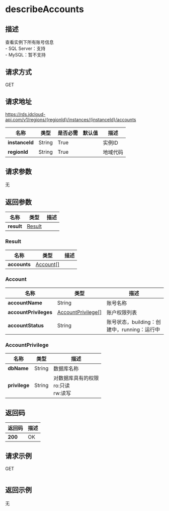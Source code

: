 # describeAccounts


## 描述
查看实例下所有账号信息</br>- SQL Server：支持</br>- MySQL：暂不支持

## 请求方式
GET

## 请求地址
https://rds.jdcloud-api.com/v1/regions/{regionId}/instances/{instanceId}/accounts

|名称|类型|是否必需|默认值|描述|
|---|---|---|---|---|
|**instanceId**|String|True||实例ID|
|**regionId**|String|True||地域代码|

## 请求参数
无


## 返回参数
|名称|类型|描述|
|---|---|---|
|**result**|[Result](##Result)||


### <a name="Result">Result</a>
|名称|类型|描述|
|---|---|---|
|**accounts**|[Account[]](##Account)||
### <a name="Account">Account</a>
|名称|类型|描述|
|---|---|---|
|**accountName**|String|账号名称|
|**accountPrivileges**|[AccountPrivilege[]](##AccountPrivilege)|账户权限列表|
|**accountStatus**|String|账号状态，building：创建中，running：运行中|
### <a name="AccountPrivilege">AccountPrivilege</a>
|名称|类型|描述|
|---|---|---|
|**dbName**|String|数据库名称|
|**privilege**|String|对数据库具有的权限</br>ro:只读</br>rw:读写|

## 返回码
|返回码|描述|
|---|---|
|**200**|OK|

## 请求示例
GET
```

```

## 返回示例
无
